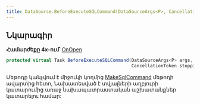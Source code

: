 ```yaml
---
title: DataSource.BeforeExecuteSQLCommand(DataSourceArgs<P>, CancellationToken) մեթոդ
---
```


## Նկարագիր

**Համարժեքը 4x-ում՝** [OnOpen](https://armsoft.github.io/as4x-docs/HTM/ProgrGuide/ScriptProcs/OnOpen.html)

```c#
protected virtual Task BeforeExecuteSQLCommand(DataSourceArgs<P> args, 
                                               CancellationToken stoppingToken)
```

Մեթոդը կանչվում է միջուկի կողմից [MakeSqlCommand](MakeSQLCommand.md) մեթոդի ավարտից հետո, Նախատեսված է տվյալների աղբյուրի կատարումից առաջ նախապատրաստական աշխատանքներ կատարելու համար:
